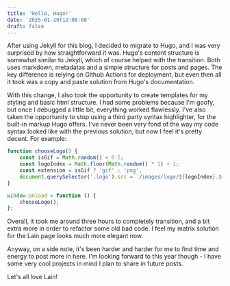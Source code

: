 ```yaml
---
title: 'Hello, Hugo!'
date: '2025-01-19T12:00:00'
draft: false
---
```


After using Jekyll for this blog, I decided to migrate to Hugo, and I was very surprised by how straightforward it was.
Hugo's content structure is somewhat similar to Jekyll, which of course helped with the transition. Both uses markdown, metadatas and a simple structure for posts and pages. The key difference is relying on Github Actions for deployment, but even then all it took was a copy and paste solution from Hugo's documentation.

With this change, I also took the opportunity to create templates for my styling and basic html structure. I had some problems because I'm goofy, but once I debugged a little bit, everything worked flawlessly. I've also taken the opportunity to stop using a third party syntax highlighter, for the built-in markup Hugo offers. I've never been very fond of the way my code syntax looked like with the previous solution, but now I feel it's pretty decent. For example:
```js
function chooseLogo() {
	const isGif = Math.random() < 0.5;
	const logoIndex = Math.floor(Math.random() * 1) + 1;
	const extension = isGif ? 'gif' : 'png';
	document.querySelector('.logo').src = `/images/logo/${logoIndex}.${extension}`;
}

window.onload = function () {
	chooseLogo();
};
```

Overall, it took me around three hours to completely transition, and a bit extra more in order to refactor some old bad code. I feel my matrix solution for the Lain page looks much more elegant now.

Anyway, on a side note, it's been harder and harder for me to find time and energy to post more in here. I'm looking forward to this year though - I have some very cool projects in mind I plan to share in future posts.

Let's all love Lain!

